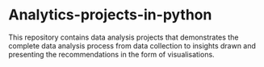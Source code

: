 # Analytics-projects-in-python
This repository contains data analysis projects that demonstrates the complete data analysis process from data collection to insights drawn and presenting the recommendations in the form of visualisations.
